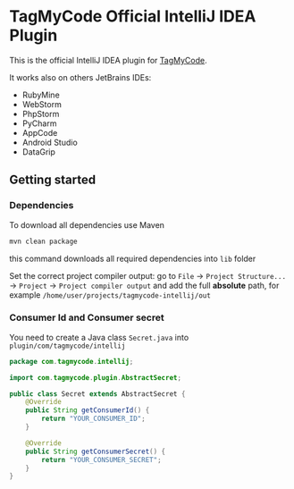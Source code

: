 TagMyCode Official IntelliJ IDEA Plugin
=======================================

This is the official IntelliJ IDEA plugin for [TagMyCode](http://tagmycode.com).

It works also on others JetBrains IDEs:
* RubyMine
* WebStorm
* PhpStorm
* PyCharm
* AppCode
* Android Studio
* DataGrip

## Getting started ##
### Dependencies
To download all dependencies use Maven

```bash
mvn clean package
```

this command downloads all required dependencies into ```lib``` folder

Set the correct project compiler output: go to ```File``` -> ```Project Structure...``` -> ```Project``` -> ```Project compiler output``` and add the full **absolute** path, for example ```/home/user/projects/tagmycode-intellij/out```

### Consumer Id and Consumer secret
You need to create a Java class ```Secret.java``` into ```plugin/com/tagmycode/intellij```

```java
package com.tagmycode.intellij;

import com.tagmycode.plugin.AbstractSecret;

public class Secret extends AbstractSecret {
    @Override
    public String getConsumerId() {
        return "YOUR_CONSUMER_ID";
    }

    @Override
    public String getConsumerSecret() {
        return "YOUR_CONSUMER_SECRET";
    }
}

```
